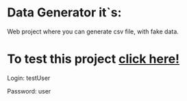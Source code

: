# Data Generator it`s:

Web project where you can generate csv file, with fake data.

# To test this project [click here!](https://skivel.pythonanywhere.com/)

Login: testUser

Password: user
